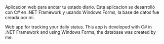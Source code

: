 Aplicacion web para anotar tu estado diario. Esta aplicacion se desarrolló con C# en .NET Framework y usando Windows Forms, la base de datos fue creada por mí.

Web app for tracking your daily status. This app is developed with C# in .NET Framework and using Windows Forms, the database was created by me.

